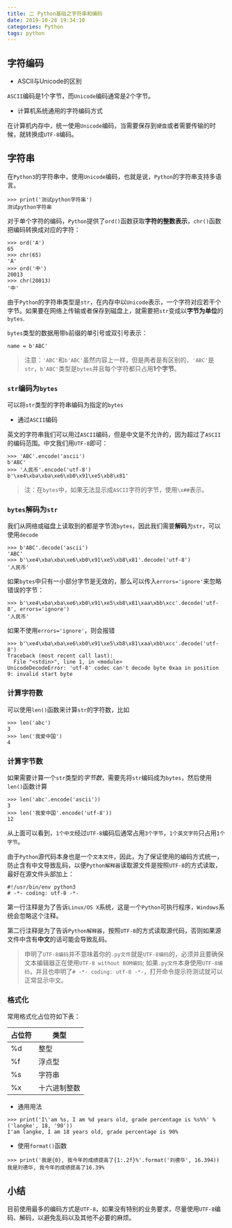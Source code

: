 ```yaml
---
title: 二 Python基础之字符串和编码
date: 2019-10-28 19:34:10
categories: Python
tags: python
---
```


## 字符编码

- ASCII与Unicode的区别

`ASCII`编码是1个字节，而`Unicode`编码通常是2个字节。

- 计算机系统通用的字符编码方式

在计算机内存中，统一使用`Unicode`编码，当需要保存到`硬盘`或者需要传输的时候，就转换成`UTF-8`编码。


## 字符串

在`Python3`的字符串中，使用`Unicode`编码，也就是说，`Python`的字符串支持多语言。

```
>>> print('测试python字符串')
测试python字符串
```

对于单个字符的编码，`Python`提供了`ord()`函数获取**字符的整数表示**，`chr()`函数把编码转换成对应的字符：

```
>>> ord('A')
65
>>> chr(65)
'A'
>>> ord('中')
20013
>>> chr(20013)
'中'
```

由于`Python`的字符串类型是`str`，在内存中以`Unicode`表示，一个字符对应若干个字节。如果要在网络上传输或者保存到磁盘上，就需要把`str`变成以**字节为单位**的`bytes`.

`bytes`类型的数据用带`b`前缀的单引号或双引号表示：

```
name = b'ABC'
```

> 注意：`'ABC'`和`b'ABC'`虽然内容上一样，但是两者是有区别的，`'ABC'`是`str`，`b'ABC'`类型是`bytes`并且每个字符都只占用**1个字节**。

### `str`编码为`bytes`

可以将`str`类型的字符串编码为指定的`bytes`

- 通过`ASCII`编码

英文的字符串我们可以用过`ASCII`编码，但是中文是不允许的，因为超过了`ASCII`的编码范围。中文我们用`UTF-8`即可：

```
>>> 'ABC'.encode('ascii')
b'ABC'
>>> '人民币'.encode('utf-8')
b'\xe4\xba\xba\xe6\xb0\x91\xe5\xb8\x81'
```

> 注：在`bytes`中，如果无法显示成`ASCII`字符的字节，使用`\x##`表示。

### `bytes`解码为`str`

我们从网络或磁盘上读取到的都是字节流`bytes`，因此我们需要**解码**为`str`，可以使用`decode`

```
>>> b'ABC'.decode('ascii')
'ABC'
>>> b'\xe4\xba\xba\xe6\xb0\x91\xe5\xb8\x81'.decode('utf-8')
'人民币'
```

如果`bytes`中只有一小部分字节是无效的，那么可以传入`errors='ignore'`来忽略错误的字节：

```
>>> b'\xe4\xba\xba\xe6\xb0\x91\xe5\xb8\x81\xaa\xbb\xcc'.decode('utf-8', errors='ignore')
'人民币'
```

如果不使用`errors='ignore'`，则会报错

```
>>> b'\xe4\xba\xba\xe6\xb0\x91\xe5\xb8\x81\xaa\xbb\xcc'.decode('utf-8')
Traceback (most recent call last):
  File "<stdin>", line 1, in <module>
UnicodeDecodeError: 'utf-8' codec can't decode byte 0xaa in position 9: invalid start byte
```

### 计算字符数

可以使用`len()`函数来计算`str`的字符数，比如

```
>>> len('abc')
3
>>> len('我爱中国')
4
```

### 计算字节数

如果需要计算一个`str`类型的*字节数*，需要先将`str`编码成为`bytes`，然后使用`len()`函数计算

```
>>> len('abc'.encode('ascii'))
3
>>> len('我爱中国'.encode('utf-8'))
12
```

从上面可以看到，`1个中文`经过`UTF-8`编码后通常占用`3个字节`，`1个英文字符`只占用`1个字节`。

由于`Python`源代码本身也是一个`文本文件`，因此，为了保证使用的编码方式统一，防止含有中文导致乱码，以便`Python解释器`读取源文件是按照`UTF-8`的方式读取，最好在源文件头部加上：

```
#!/usr/bin/env python3
# -*- coding: utf-8 -*-
```

第一行注释是为了告诉`Linux/OS X`系统，这是一个`Python`可执行程序，`Windows`系统会忽略这个注释。

第二行注释是为了告诉`Python解释器`，按照`UTF-8`的方式读取源代码，否则如果源文件中含有**中文**的话可能会导致乱码。

> 申明了`UTF-8编码`并不意味着你的`.py文件`就是`UTF-8编码`的，必须并且要确保文本编辑器正在使用`UTF-8 without BOM编码`; 如果`.py文件`本身使用`UTF-8编码`，并且也申明了`# -*- coding: utf-8 -*-`，打开命令提示符测试就可以正常显示中文。


### 格式化

常用格式化占位符如下表：

| 占位符 | 类型 |
| --- | --- |
| %d | 整型 |
| %f | 浮点型 |
| %s | 字符串 |
| %x | 十六进制整数 |

- 通用用法

```
>>> print('I\'am %s, I am %d years old, grade percentage is %s%%' % ('langke', 18, '90'))
I'am langke, I am 18 years old, grade percentage is 90%
```

- 使用`format()`函数

```
>>> print('我是{0}, 我今年的成绩提高了{1:.2f}%'.format('刘德华', 16.394))
我是刘德华, 我今年的成绩提高了16.39%
```

## 小结

目前使用最多的编码方式是`UTF-8`，如果没有特别的业务要求，尽量使用`UTF-8`编码、解码，以避免乱码以及其他不必要的麻烦。













